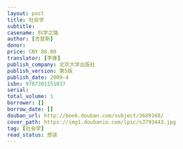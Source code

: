 ```yaml
---
layout: post
title: 社会学
subtitle:
casename: 科学之路
author: [吉登斯]
donor: 
price: CNY 86.00
translator: [李康]
publish_company: 北京大学出版社
publish_version: 第5版
publish_date: 2009-4
isbn: 9787301151037
serial: 
total_volume: 1
borrower: []
borrow_date: []
douban_url: http://book.douban.com/subject/3689168/
cover_path: https://img1.doubanio.com/lpic/s3793443.jpg
tag: [社会学]
read_status: 想读
---
```

